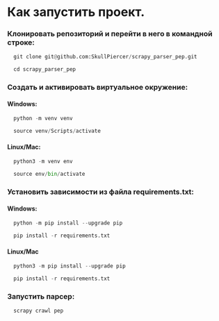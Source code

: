 # Как запустить проект.
### **Клонировать репозиторий и перейти в него в командной строке:**
```python 
  git clone git@github.com:SkullPiercer/scrapy_parser_pep.git
```
```python
  cd scrapy_parser_pep
```
### **Cоздать и активировать виртуальное окружение:**
#### Windows:
```python
  python -m venv venv
```
```python
  source venv/Scripts/activate
```
#### Linux/Mac:
```python
  python3 -m venv env
```
```python
  source env/bin/activate
```
### **Установить зависимости из файла requirements.txt:**
#### Windows:
```python
  python -m pip install --upgrade pip
```
```python
  pip install -r requirements.txt
```
#### Linux/Mac
```python
  python3 -m pip install --upgrade pip
```
```python
  pip install -r requirements.txt
```

### **Запустить парсер:**
```python
  scrapy crawl pep
```